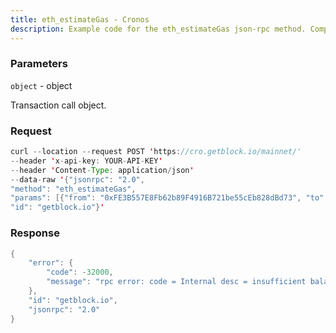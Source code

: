 ```yaml
---
title: eth_estimateGas - Cronos
description: Example code for the eth_estimateGas json-rpc method. Сomplete guide on how to use eth_estimateGas json-rpc in GetBlock.io Web3 documentation.
---
```


### Parameters


`object` - object

Transaction call object.

### Request

``` java
curl --location --request POST 'https://cro.getblock.io/mainnet/' 
--header 'x-api-key: YOUR-API-KEY' 
--header 'Content-Type: application/json' 
--data-raw '{"jsonrpc": "2.0",
"method": "eth_estimateGas",
"params": [{"from": "0xFE3B557E8Fb62b89F4916B721be55cEb828dBd73", "to": "0x44Aa93095D6749A706051658B970b941c72c1D53", "value": "0x1"}],
"id": "getblock.io"}'
```

###  Response

``` java
{
    "error": {
        "code": -32000,
        "message": "rpc error: code = Internal desc = insufficient balance for transfer"
    },
    "id": "getblock.io",
    "jsonrpc": "2.0"
}
```

